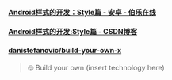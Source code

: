
#### [Android样式的开发：Style篇 - 安卓 - 伯乐在线](http://android.jobbole.com/82096/)  
#### [Android样式的开发:Style篇 - CSDN博客](https://blog.csdn.net/Buaaroid/article/details/51657880)  

#### [danistefanovic/build-your-own-x](https://github.com/danistefanovic/build-your-own-x)  
> 🤓 Build your own (insert technology here)

